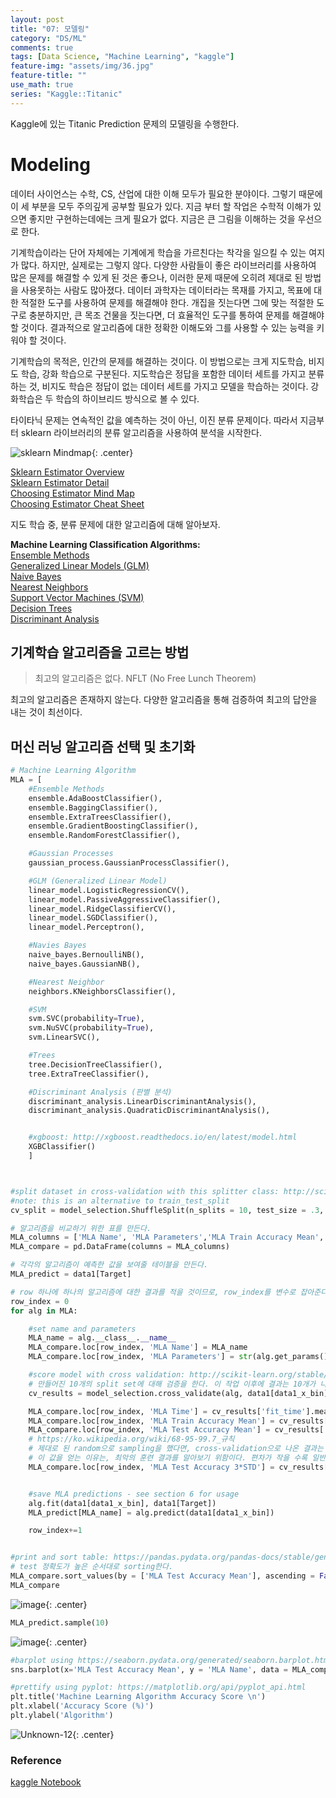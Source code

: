 ```yaml
---
layout: post
title: "07: 모델링"
category: "DS/ML"
comments: true
tags: [Data Science, "Machine Learning", "kaggle"]
feature-img: "assets/img/36.jpg"
feature-title: ""
use_math: true
series: "Kaggle::Titanic"
---
```


Kaggle에 있는 Titanic Prediction 문제의 모델링을 수행한다.

# Modeling

데이터 사이언스는 수학, CS, 산업에 대한 이해 모두가 필요한 분야이다. 그렇기 때문에 이 세 부분을 모두 주의깊게 공부할 필요가 있다. 지금 부터 할 작업은 수학적 이해가 있으면 좋지만 구현하는데에는 크게 필요가 없다. 지금은 큰 그림을 이해하는 것을 우선으로 한다.

기계학습이라는 단어 자체에는 기계에게 학습을 가르친다는 착각을 일으킬 수 있는 여지가 많다. 하지만, 실제로는 그렇지 않다. 다양한 사람들이 좋은 라이브러리를 사용하여 많은 문제를 해결할 수 있게 된 것은 좋으나, 이러한 문제 때문에 오히려 제대로 된 방법을 사용못하는 사람도 많아졌다. 데이터 과학자는 데이터라는 목재를 가지고, 목표에 대한 적절한 도구를 사용하여 문제를 해결해야 한다. 개집을 짓는다면 그에 맞는 적절한 도구로 충분하지만, 큰 목조 건물을 짓는다면, 더 효율적인 도구를 통하여 문제를 해결해야 할 것이다. 결과적으로 알고리즘에 대한 정확한 이해도와 그를 사용할 수 있는 능력을 키워야 할 것이다.

기계학습의 목적은, 인간의 문제를 해결하는 것이다. 이 방법으로는 크게 지도학습, 비지도 학습, 강화 학습으로 구분된다. 지도학습은 정답을 포함한 데이터 세트를 가지고 분류하는 것, 비지도 학습은 정답이 없는 데이터 세트를 가지고 모델을 학습하는 것이다. 강화학습은 두 학습의 하이브리드 방식으로 볼 수 있다.

타이타닉 문제는 연속적인 값을 예측하는 것이 아닌, 이진 분류 문제이다. 따라서 지금부터 sklearn 라이브러리의 분류 알고리즘을 사용하여 분석을 시작한다.

![sklearn Mindmap](https://scikit-learn.org/stable/_static/ml_map.png){: .center}

[Sklearn Estimator Overview](http://scikit-learn.org/stable/user_guide.html)  
[Sklearn Estimator Detail](http://scikit-learn.org/stable/modules/classes.html)  
[Choosing Estimator Mind Map](http://scikit-learn.org/stable/tutorial/machine_learning_map/index.html)  
[Choosing Estimator Cheat Sheet](https://s3.amazonaws.com/assets.datacamp.com/blog_assets/Scikit_Learn_Cheat_Sheet_Python.pdf)

지도 학습 중, 분류 문제에 대한 알고리즘에 대해 알아보자.

**Machine Learning Classification Algorithms:**  
[Ensemble Methods](http://scikit-learn.org/stable/modules/classes.html#module-sklearn.ensemble)  
[Generalized Linear Models (GLM)](http://scikit-learn.org/stable/modules/classes.html#module-sklearn.linear_model)  
[Naive Bayes](http://scikit-learn.org/stable/modules/classes.html#module-sklearn.naive_bayes)  
[Nearest Neighbors](http://scikit-learn.org/stable/modules/classes.html#module-sklearn.neighbors)  
[Support Vector Machines (SVM)](http://scikit-learn.org/stable/modules/classes.html#module-sklearn.svm)  
[Decision Trees](http://scikit-learn.org/stable/modules/classes.html#module-sklearn.tree)  
[Discriminant Analysis](http://scikit-learn.org/stable/modules/classes.html#module-sklearn.discriminant_analysis)

## 기계학습 알고리즘을 고르는 방법

> 최고의 알고리즘은 없다. NFLT (No Free Lunch Theorem)

최고의 알고리즘은 존재하지 않는다. 다양한 알고리즘을 통해 검증하여 최고의 답안을 내는 것이 최선이다.

## 머신 러닝 알고리즘 선택 및 초기화

```python
# Machine Learning Algorithm
MLA = [
    #Ensemble Methods
    ensemble.AdaBoostClassifier(),
    ensemble.BaggingClassifier(),
    ensemble.ExtraTreesClassifier(),
    ensemble.GradientBoostingClassifier(),
    ensemble.RandomForestClassifier(),

    #Gaussian Processes
    gaussian_process.GaussianProcessClassifier(),

    #GLM (Generalized Linear Model)
    linear_model.LogisticRegressionCV(),
    linear_model.PassiveAggressiveClassifier(),
    linear_model.RidgeClassifierCV(),
    linear_model.SGDClassifier(),
    linear_model.Perceptron(),

    #Navies Bayes
    naive_bayes.BernoulliNB(),
    naive_bayes.GaussianNB(),

    #Nearest Neighbor
    neighbors.KNeighborsClassifier(),

    #SVM
    svm.SVC(probability=True),
    svm.NuSVC(probability=True),
    svm.LinearSVC(),

    #Trees
    tree.DecisionTreeClassifier(),
    tree.ExtraTreeClassifier(),

    #Discriminant Analysis (판별 분석)
    discriminant_analysis.LinearDiscriminantAnalysis(),
    discriminant_analysis.QuadraticDiscriminantAnalysis(),


    #xgboost: http://xgboost.readthedocs.io/en/latest/model.html
    XGBClassifier()
    ]



#split dataset in cross-validation with this splitter class: http://scikit-learn.org/stable/modules/generated/sklearn.model_selection.ShuffleSplit.html#sklearn.model_selection.ShuffleSplit
#note: this is an alternative to train_test_split
cv_split = model_selection.ShuffleSplit(n_splits = 10, test_size = .3, train_size = .6, random_state = 0 ) # 60/30 으로 나눈다. 10%는 일부러 둔다. 그 작업을 10번 만든다.

# 알고리즘을 비교하기 위한 표를 만든다.
MLA_columns = ['MLA Name', 'MLA Parameters','MLA Train Accuracy Mean', 'MLA Test Accuracy Mean', 'MLA Test Accuracy 3*STD' ,'MLA Time']
MLA_compare = pd.DataFrame(columns = MLA_columns)

# 각각의 알고리즘이 예측한 값을 보여줄 테이블을 만든다.
MLA_predict = data1[Target]

# row 하나에 하나의 알고리즘에 대한 결과를 적을 것이므로, row_index를 변수로 잡아준다.
row_index = 0
for alg in MLA:

    #set name and parameters
    MLA_name = alg.__class__.__name__
    MLA_compare.loc[row_index, 'MLA Name'] = MLA_name
    MLA_compare.loc[row_index, 'MLA Parameters'] = str(alg.get_params())

    #score model with cross validation: http://scikit-learn.org/stable/modules/generated/sklearn.model_selection.cross_validate.html#sklearn.model_selection.cross_validate
    # 만들어진 10개의 split set에 대해 검증을 한다. 이 작업 이후에 결과는 10개가 나올 것이다.
    cv_results = model_selection.cross_validate(alg, data1[data1_x_bin], data1[Target], cv  = cv_split)

    MLA_compare.loc[row_index, 'MLA Time'] = cv_results['fit_time'].mean()
    MLA_compare.loc[row_index, 'MLA Train Accuracy Mean'] = cv_results['train_score'].mean() # 10개의 결과에 대해 평균치
    MLA_compare.loc[row_index, 'MLA Test Accuracy Mean'] = cv_results['test_score'].mean()
    # https://ko.wikipedia.org/wiki/68-95-99.7_규칙
    # 제대로 된 random으로 sampling을 했다면, cross-validation으로 나온 결과는 3시그마 규칙을 만족할 것이다.(즉, 정규 분포로 나왔을 것이다.)
    # 이 값을 얻는 이유는, 최악의 훈련 결과를 알아보기 위함이다. 편차가 작을 수록 일반화된 모델이라는 생각을 할 수 있다.
    MLA_compare.loc[row_index, 'MLA Test Accuracy 3*STD'] = cv_results['test_score'].std()*3   #let's know the worst that can happen!


    #save MLA predictions - see section 6 for usage
    alg.fit(data1[data1_x_bin], data1[Target])
    MLA_predict[MLA_name] = alg.predict(data1[data1_x_bin])

    row_index+=1


#print and sort table: https://pandas.pydata.org/pandas-docs/stable/generated/pandas.DataFrame.sort_values.html
# test 정확도가 높은 순서대로 sorting한다.
MLA_compare.sort_values(by = ['MLA Test Accuracy Mean'], ascending = False, inplace = True)
MLA_compare
```

![image](https://user-images.githubusercontent.com/37871541/81290326-d6bc7c80-90a2-11ea-9e43-7e898b23d80c.png){: .center}

```python
MLA_predict.sample(10)
```

![image](https://user-images.githubusercontent.com/37871541/81290468-171bfa80-90a3-11ea-9eee-35456da7b01c.png){: .center}

```python
#barplot using https://seaborn.pydata.org/generated/seaborn.barplot.html
sns.barplot(x='MLA Test Accuracy Mean', y = 'MLA Name', data = MLA_compare, color = 'm')

#prettify using pyplot: https://matplotlib.org/api/pyplot_api.html
plt.title('Machine Learning Algorithm Accuracy Score \n')
plt.xlabel('Accuracy Score (%)')
plt.ylabel('Algorithm')
```

![Unknown-12](https://user-images.githubusercontent.com/37871541/81290877-c22cb400-90a3-11ea-92e6-01e0ada98c7c.png){: .center}

### Reference

[kaggle Notebook](https://www.kaggle.com/ldfreeman3/a-data-science-framework-to-achieve-99-accuracy#)
